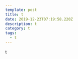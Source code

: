 ```yaml
---
template: post
title: t
date: 2019-12-23T07:19:58.220Z
description: t
category: t
tags:
  - t
---
```

t
